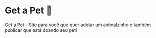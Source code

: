<h1>Get a Pet 🐾</h1>

<p>Get a Pet - Site para você que quer adotar um animalzinho e também publicar que está doando seu pet!</p>
